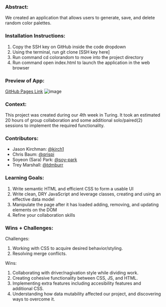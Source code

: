 ### Abstract:
We created an application that allows users to generate, save, and delete random color palettes. 

### Installation Instructions:
1. Copy the SSH key on GitHub inside the code dropdown
2. Using the terminal, run git clone [SSH key here]
3. Run command cd colorandom to move into the project directory
4. Run command open index.html to launch the application in the web browser

### Preview of App:
[GitHub Pages Link](https://qrispi.github.io/colorandom/)
![image](assets/preview.gif)

### Context:
This project was created during our 4th week in Turing. It took an estimated 20 hours of group collaboration and some additional solo/paired(2) sessions to implement the required functionality.

### Contributors:
- Jason Kirchman: [@kirch1](https://github.com/kirch1)
- Chris Baum: [@qrispi](https://github.com/qrispi/)
- Soyeon (Sara) Park: [@soy-park](https://github.com/soy-park)
- Trey Marshall: [@tdmburr](https://github.com/tdmburr)

### Learning Goals:
1. Write semantic HTML and efficient CSS to form a usable UI
2. Write clean, DRY JavaScript and leverage classes, creating and using an effective data model
3. Manipulate the page after it has loaded adding, removing, and updating elements on the DOM
4. Refine your collaboration skills

### Wins + Challenges:
Challenges: 
1. Working with CSS to acquire desired behavior/styling. 
2. Resolving merge conflicts. 

Wins:
1. Collaborating with driver/nagivation style while dividing work.
2. Creating cohesive functionality between CSS, JS, and HTML.
3. Implementing extra features including accesibility features and additional CSS.
4. Understanding how data mutability affected our project, and discovering ways to overcome it.